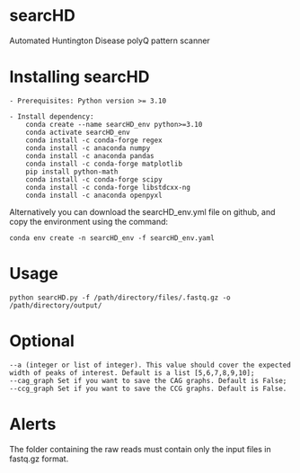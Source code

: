 # searcHD
Automated Huntington Disease polyQ pattern scanner

# Installing searcHD
```
- Prerequisites: Python version >= 3.10

- Install dependency:
    conda create --name searcHD_env python>=3.10
    conda activate searcHD_env
    conda install -c conda-forge regex
    conda install -c anaconda numpy
    conda install -c anaconda pandas 
    conda install -c conda-forge matplotlib
    pip install python-math
    conda install -c conda-forge scipy
    conda install -c conda-forge libstdcxx-ng
    conda install -c anaconda openpyxl 
```
Alternatively you can download the searcHD_env.yml file on github, and copy the environment using the command:
```
conda env create -n searcHD_env -f searcHD_env.yaml
```
# Usage
```
python searcHD.py -f /path/directory/files/.fastq.gz -o /path/directory/output/
```
# Optional 

```
--a (integer or list of integer). This value should cover the expected width of peaks of interest. Default is a list [5,6,7,8,9,10];
--cag_graph Set if you want to save the CAG graphs. Default is False;
--ccg_graph Set if you want to save the CCG graphs. Default is False.
```

# Alerts
The folder containing the raw reads must contain only the input files in fastq.gz format.
